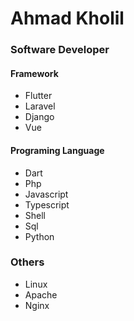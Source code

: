 # Ahmad Kholil

### Software Developer

#### Framework
- Flutter
- Laravel
- Django
- Vue

#### Programing Language
- Dart
- Php
- Javascript
- Typescript
- Shell
- Sql
- Python

### Others
- Linux
- Apache
- Nginx
